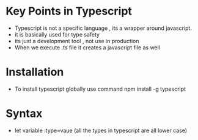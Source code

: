 # Key Points in Typescript


* Typescript is not a specific language , its a wrapper around javascript.
* it is basically used for type safety 
* its just a development tool , not use in production
* When we execute .ts file it creates a javascript file as well

# Installation
* To install typescript globally use command npm install -g typescript

# Syntax
* let variable :type=vaue (all the types in typescript are all lower case)
